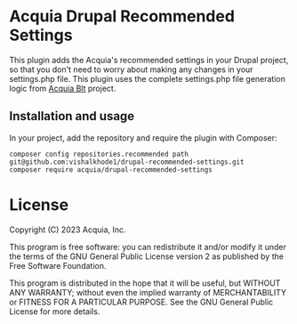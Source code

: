 # Acquia Drupal Recommended Settings
This plugin adds the Acquia's recommended settings in your Drupal project, so that you don't need to worry about making any changes in your settings.php file.
This plugin uses the complete settings.php file generation logic from [Acquia Blt](https://github.com/acquia/blt) project.

## Installation and usage

In your project, add the repository and require the plugin with Composer:

```
composer config repositories.recommended path git@github.com:vishalkhode1/drupal-recommended-settings.git
composer require acquia/drupal-recommended-settings
```

# License

Copyright (C) 2023 Acquia, Inc.

This program is free software: you can redistribute it and/or modify it under the terms of the GNU General Public License version 2 as published by the Free Software Foundation.

This program is distributed in the hope that it will be useful, but WITHOUT ANY WARRANTY; without even the implied warranty of MERCHANTABILITY or FITNESS FOR A PARTICULAR PURPOSE.  See the GNU General Public License for more details.
